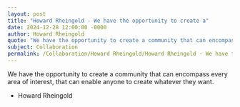 ```yaml
---
layout: post
title: "Howard Rheingold - We have the opportunity to create a"
date: 2024-12-28 12:00:00 -0000
author: Howard Rheingold
quote: "We have the opportunity to create a community that can encompass every area of interest, that can enable anyone to create whatever they want."
subject: Collaboration
permalink: /Collaboration/Howard Rheingold/Howard Rheingold - We have the opportunity to create a
---
```


We have the opportunity to create a community that can encompass every area of interest, that can enable anyone to create whatever they want.

- Howard Rheingold
